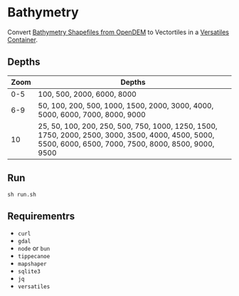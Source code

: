# Bathymetry

Convert [Bathymetry Shapefiles from OpenDEM](https://www.opendem.info/download_bathymetry.html) to Vectortiles in a [Versatiles Container](https://versatiles.org/).

## Depths

| Zoom | Depths |
| ---- | ------ |
| 0-5  | 100, 500, 2000, 6000, 8000
| 6-9  | 50, 100, 200, 500, 1000, 1500, 2000, 3000, 4000, 5000, 6000, 7000, 8000, 9000
| 10   | 25, 50, 100, 200, 250, 500, 750, 1000, 1250, 1500, 1750, 2000, 2500, 3000, 3500, 4000, 4500, 5000, 5500, 6000, 6500, 7000, 7500, 8000, 8500, 9000, 9500

## Run

`sh run.sh`

## Requirementrs

* `curl`
* `gdal`
* `node` or `bun`
* `tippecanoe`
* `mapshaper`
* `sqlite3`
* `jq`
* `versatiles`
